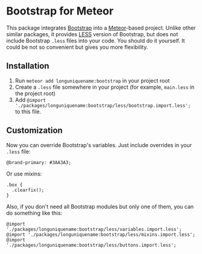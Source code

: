# Bootstrap for Meteor

This package integrates [Bootstrap](http://getbootstrap.com/) into a [Meteor](https://www.meteor.com/)-based project. Unlike other similar packages, it provides [LESS](http://lesscss.org/) version of Bootstrap, but does not include Bootstrap `.less` files into your code. You should do it yourself. It could be not so convenient but gives you more flexibility.

## Installation
1. Run `meteor add longuniquename:bootstrap` in your project root
2. Create a `.less` file somewhere in your project (for example, `main.less` in the project root)
3. Add `@import './packages/longuniquename:bootstrap/less/bootstrap.import.less';` to this file.

## Customization
Now you can override Bootstrap's variables. Just include overrides in your `.less` file:
```less
@brand-primary: #3AA3A3;
```
Or use mixins:
```less
.box {
  .clearfix();
}
```
Also, if you don't need all Bootstrap modules but only one of them, you can do something like this:
```less
@import './packages/longuniquename:bootstrap/less/variables.import.less';
@import './packages/longuniquename:bootstrap/less/mixins.import.less';
@import './packages/longuniquename:bootstrap/less/buttons.import.less';
```
